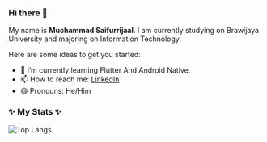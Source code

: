 ### Hi there 👋

My name is **Muchammad Saifurrijaal**. I am currently studying on Brawijaya University and majoring on Information Technology.

Here are some ideas to get you started:

- 🌱 I’m currently learning Flutter And Android Native.
- 📫 How to reach me: [LinkedIn](https://www.linkedin.com/in/muchammad-saifurrijaal)
- 😄 Pronouns: He/Him

### ✨ My Stats ✨

![Top Langs](https://github-readme-stats.vercel.app/api/top-langs/?username=msaifurrijaal&theme=tokyonight&layout=compact)


